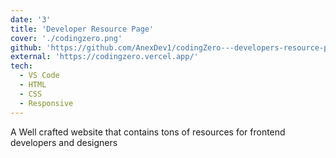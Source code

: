 ```yaml
---
date: '3'
title: 'Developer Resource Page'
cover: './codingzero.png'
github: 'https://github.com/AnexDev1/codingZero---developers-resource-page'
external: 'https://codingzero.vercel.app/'
tech:
  - VS Code
  - HTML
  - CSS
  - Responsive
---
```


A Well crafted website that contains tons of resources for frontend developers and designers
